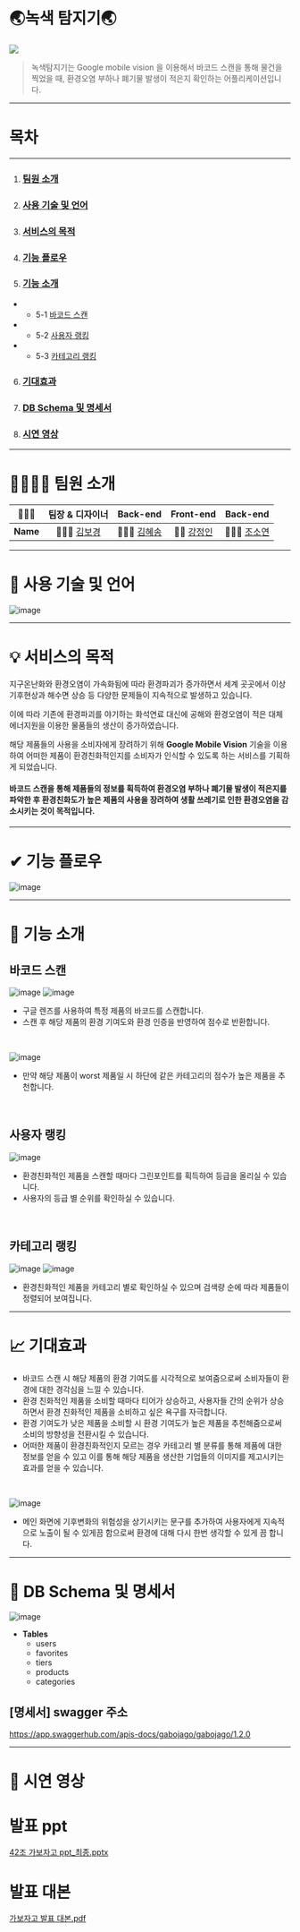 # 🌏녹색 탐지기🌏
![](https://images.velog.io/images/sophia5460/post/a9077c0f-77ec-49bf-9e94-14e417732c03/image.png)
<br>
> 녹색탐지기는 Google mobile vision 을 이용해서 바코드 스캔을 통해 물건을 찍었을 때, 환경오염 부하나 폐기물 발생이 적은지 확인하는 어플리케이션입니다.
---
# 목차
---
1. ### [팀원 소개](#-팀원-소개)
2. ### [사용 기술 및 언어](#-사용-기술-및-언어)
3. ### [서비스의 목적](#-서비스의-목적)
4. ### [기능 플로우](#-기능-플로우)
5. ### [기능 소개](#-기능-소개)

- - 5-1 [바코드 스캔](#-바코드-스캔)
- - 5-2 [사용자 랭킹](#-사용자-랭킹)
- - 5-3 [카테고리 랭킹](#-카테고리-랭킹)

6. ### [기대효과](#-기대효과)
7. ### [DB Schema 및 명세서](#-DB-Schema-및-명세서)
8. ### [시연 영상](#-시연-영상)
---
# 👨‍👩‍👧‍👦 팀원 소개

|    👨‍👨‍👧    |                        팀장 & 디자이너                        |                             Back-end                              |                        Front-end                        |                             Back-end                             |
| :------: | :------------------------------------------------: | :------------------------------------------------------------: | :-----------------------------------------------: | :---------------------------------------------------------: |
| **Name** |      👩🏻‍💻 [김보경](https://github.com/bokyung29)      |            👩🏻‍💻 [김혜송](https://github.com/lauvsong)            | 👨‍💻  [강정인](https://github.com/Armalcolite) |        👩🏻‍💻 [조소연](https://github.com/algosipdahack)         |
---
# 🧨 사용 기술 및 언어
![image](https://user-images.githubusercontent.com/84591000/152622149-32958d69-ff15-4b9b-8c65-4c99f4556857.png)

---
# 💡 서비스의 목적

지구온난화와 환경오염이 가속화됨에 따라 환경파괴가 증가하면서 세계 곳곳에서 이상 기후현상과 해수면 상승 등 다양한 문제들이 지속적으로 발생하고 있습니다.

이에 따라 기존에 환경파괴를 야기하는 화석연료 대신에 공해와 환경오염이 적은 대체 에너지원을 이용한 물품들의 생산이 증가하였습니다. 

해당 제품들의 사용을 소비자에게 장려하기 위해 **Google Mobile Vision** 기술을 이용하여 어떠한 제품이 환경친화적인지를 소비자가 인식할 수 있도록 하는 서비스를 기획하게 되었습니다. 

#### 바코드 스캔을 통해 제품들의 정보를 획득하여 환경오염 부하나 폐기물 발생이 적은지를 파악한 후 환경친화도가 높은 제품의 사용을 장려하여 생활 쓰레기로 인한 환경오염을 감소시키는 것이 목적입니다. 
---

# ✔ 기능 플로우
![image](https://user-images.githubusercontent.com/84591000/152622334-1b770bab-0131-489e-88ae-cc62b9cc2c20.png)

---

# 🎨 기능 소개
## 바코드 스캔
![image](https://user-images.githubusercontent.com/84591000/152616835-123725de-f421-498d-b7bc-82b456de7ba8.png)
![image](https://user-images.githubusercontent.com/84591000/152616850-0abbc7f5-7e4f-42b4-87fc-f091ba19ebea.png)
<br>
- 구글 렌즈를 사용하여 특정 제품의 바코드를 스캔합니다.
- 스캔 후 해당 제품의 환경 기여도와 환경 인증을 반영하여 점수로 반환합니다.
<br>

![image](https://user-images.githubusercontent.com/84591000/152616920-6939eeec-ff39-4d06-9263-3660fe8321ad.png)
- 만약 해당 제품이 worst 제품일 시 하단에 같은 카테고리의 점수가 높은 제품을 추천합니다.
<br>

## 사용자 랭킹
![image](https://user-images.githubusercontent.com/84591000/152616948-b9cc3448-231d-45c5-80c0-a44eebc52b62.png)
- 환경친화적인 제품을 스캔할 때마다 그린포인트를 획득하여 등급을 올리실 수 있습니다.
- 사용자의 등급 별 순위를 확인하실 수 있습니다.
<br>

## 카테고리 랭킹
![image](https://user-images.githubusercontent.com/84591000/152617034-ffe3f26c-8c1a-4772-9461-3691828411cd.png)
![image](https://user-images.githubusercontent.com/84591000/152616998-f1badb0e-6fad-4d5b-8426-3ffedcc1efb0.png)
- 환경친화적인 제품을 카테고리 별로 확인하실 수 있으며 검색량 순에 따라 제품들이 정렬되어 보여집니다.
---
# 📈 기대효과
- 바코드 스캔 시 해당 제품의 환경 기여도를 시각적으로 보여줌으로써 소비자들이 환경에 대한 경각심을 느낄 수 있습니다.
- 환경 친화적인 제품을 소비할 때마다 티어가 상승하고, 사용자들 간의 순위가 상승하면서 환경 친화적인 제품을 소비하고 싶은 욕구를 자극합니다.
- 환경 기여도가 낮은 제품을 소비할 시 환경 기여도가 높은 제품을 추천해줌으로써 소비의 방향성을 전환시킬 수 있습니다.
- 어떠한 제품이 환경친화적인지 모르는 경우 카테고리 별 분류를 통해 제품에 대한 정보를 얻을 수 있고 이를 통해 해당 제품을 생산한 기업들의 이미지를 제고시키는 효과를 얻을 수 있습니다.
<br>

![image](https://user-images.githubusercontent.com/84591000/152617238-66ccaae2-9e68-4119-a295-83fa586102b2.png)
- 메인 화면에 기후변화의 위험성을 상기시키는 문구를 추가하여 사용자에게 지속적으로 노출이 될 수 있게끔 함으로써 환경에 대해 다시 한번 생각할 수 있게 끔 합니다.
- ---
# 🧾 DB Schema 및 명세서
![image](https://user-images.githubusercontent.com/84591000/152617402-88cafb46-626f-418b-bf63-016fddd726e1.png)
- **Tables**
    - users
    - favorites
    - tiers
    - products
    - categories

## [명세서] swagger 주소
https://app.swaggerhub.com/apis-docs/gabojago/gabojago/1.2.0
- ---
# 🎥 시연 영상


# 발표 ppt
[42조 가보자고 ppt_최종.pptx](https://github.com/gdsckoreahackathon2022/42_Gabojago/files/8007088/42.ppt_.pptx)

# 발표 대본
[가보자고 발표 대본.pdf](https://github.com/gdsckoreahackathon2022/42_Gabojago/files/8007090/default.pdf)

